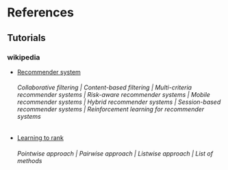 # References
## Tutorials
### wikipedia
- [Recommender system](https://en.wikipedia.org/wiki/Recommender_system) 
	###### *Collaborative filtering | Content-based filtering | Multi-criteria recommender systems | Risk-aware recommender systems | Mobile recommender systems | Hybrid recommender systems | Session-based recommender systems | Reinforcement learning for recommender systems*
- [Learning to rank](https://en.wikipedia.org/wiki/Learning_to_rank) 
	###### *Pointwise approach | Pairwise approach | Listwise approach | List of methods*


